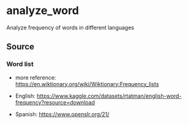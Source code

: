 # analyze_word

Analyze frequency of words in different languages

## Source

### Word list

- more reference: <https://en.wiktionary.org/wiki/Wiktionary:Frequency_lists>

- English: <https://www.kaggle.com/datasets/rtatman/english-word-frequency?resource=download>
- Spanish: <https://www.openslr.org/21/>
